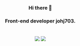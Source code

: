 <h3 align="center">Hi there 👋
<h3 align="center">Front-end developer johj703.
<br />
<br />
<br />
  <div align="center">
    <a href="mailto:johj0703@gmail.com" target="_blank"><img src="https://img.shields.io/badge/dorxm999@gmail.com-EA4335?style=flat-square&logo=Gmail&logoColor=white"/></a>
    <a href="https://develop-note-hj.tistory.com/" target="_blank"><img src="https://img.shields.io/badge/Blog-DD0B78?style=flat-square&logo=Storyblok&logoColor=white"/></a>
  </div>


<!--
**johj703/johj703** is a ✨ _special_ ✨ repository because its `README.md` (this file) appears on your GitHub profile.

Here are some ideas to get you started:

- 🔭 I’m currently working on ...
- 🌱 I’m currently learning ...
- 👯 I’m looking to collaborate on ...
- 🤔 I’m looking for help with ...
- 💬 Ask me about ...
- 📫 How to reach me: ...
- 😄 Pronouns: ...
- ⚡ Fun fact: ...
-->
